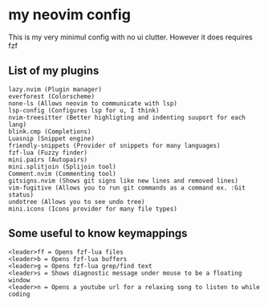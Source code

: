 # my neovim config
This is my very minimul config with no ui clutter. However it does requires fzf

## List of my plugins
```
lazy.nvim (Plugin manager)
everforest (Colorscheme)
none-ls (Allows neovim to communicate with lsp)
lsp-config (Configures lsp for u, I think)
nvim-treesitter (Better highligting and indenting suuport for each lang)
blink.cmp (Completions)
Luasnip (Snippet engine)
friendly-snippets (Provider of snippets for many languages)
fzf-lua (Fuzzy finder)
mini.pairs (Autopairs)
mini.splitjoin (Splijoin tool)
Comment.nvim (Commenting tool)
gitsigns.nvim (Shows git signs like new lines and removed lines)
vim-fugitive (Allows you to run git commands as a command ex. :Git status)
undotree (Allows you to see undo tree)
mini.icons (Icons provider for many file types)
```
## Some useful to know keymappings
```
<leader>ff = Opens fzf-lua files
<leader>b = Opens fzf-lua buffers
<leader>g = Opens fzf-lua grep/find text
<leader>s = Shows diagnostic message under mouse to be a floating window
<leader>n = Opens a youtube url for a relaxing song to listen to while coding
```
